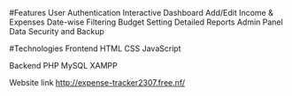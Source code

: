 #Features
User Authentication
Interactive Dashboard
Add/Edit Income & Expenses
Date-wise Filtering
Budget Setting
Detailed Reports
Admin Panel
Data Security and Backup

#Technologies
Frontend
HTML
CSS
JavaScript 

Backend
PHP
MySQL 
XAMPP

Website link
http://expense-tracker2307.free.nf/
